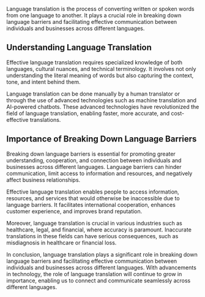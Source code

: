 
Language translation is the process of converting written or spoken words from one language to another. It plays a crucial role in breaking down language barriers and facilitating effective communication between individuals and businesses across different languages.

Understanding Language Translation
----------------------------------

Effective language translation requires specialized knowledge of both languages, cultural nuances, and technical terminology. It involves not only understanding the literal meaning of words but also capturing the context, tone, and intent behind them.

Language translation can be done manually by a human translator or through the use of advanced technologies such as machine translation and AI-powered chatbots. These advanced technologies have revolutionized the field of language translation, enabling faster, more accurate, and cost-effective translations.

Importance of Breaking Down Language Barriers
---------------------------------------------

Breaking down language barriers is essential for promoting greater understanding, cooperation, and connection between individuals and businesses across different languages. Language barriers can hinder communication, limit access to information and resources, and negatively affect business relationships.

Effective language translation enables people to access information, resources, and services that would otherwise be inaccessible due to language barriers. It facilitates international cooperation, enhances customer experience, and improves brand reputation.

Moreover, language translation is crucial in various industries such as healthcare, legal, and financial, where accuracy is paramount. Inaccurate translations in these fields can have serious consequences, such as misdiagnosis in healthcare or financial loss.

In conclusion, language translation plays a significant role in breaking down language barriers and facilitating effective communication between individuals and businesses across different languages. With advancements in technology, the role of language translation will continue to grow in importance, enabling us to connect and communicate seamlessly across different languages.

